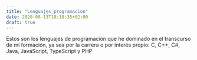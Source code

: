 ```yaml
---
title: "Lenguajes_programacion"
date: 2020-08-13T18:10:35+02:00
draft: true
---
```


Estos son los lenguajes de programación que he dominado en el transcurso de mi formación, ya sea por la carrera o por interés propio: C, C++, C#, Java, JavaScript, TypeScript y PHP

